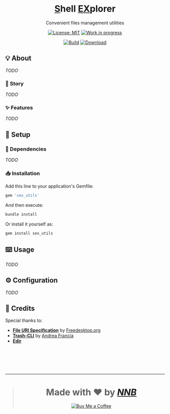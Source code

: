 <h1 align="center"><u>S</u>hell <u>EX</u>plorer</h1>
<p align="center">Convenient files management utilities</p>
<p align="center">
  <a href="https://github.com/NNBnh/sex_utils/blob/main/LICENSE"><img src="https://img.shields.io/github/license/NNBnh/sex_utils?labelColor=585858&color=DE5D6E&style=for-the-badge" alt="License: MIT"></a>
  <a href="https://gist.github.com/NNBnh/9ef453aba3efce26046e0d3119dab5a7#work-in-progress"><img src="https://img.shields.io/github/last-commit/NNBnh/sex_utils?labelColor=585858&color=DE5D6E&style=for-the-badge" alt="Work in progress"></a>
</p>
<p align="center">
  <a href="https://github.com/NNBnh/sex_utils/actions"><img src="https://img.shields.io/github/workflow/status/NNBnh/sex_utils/Ruby?labelColor=585858&color=DE5D6E&style=flat-square" alt="Build"></a>
  <!-- <img src="https://img.shields.io/codacy/coverage/TODO?labelColor=585858&color=DE5D6E&style=flat-square" alt="Coverage"> -->
  <a href="https://rubygems.org/gems/sex_utils"><img src="https://img.shields.io/gem/dt/sex_utils?labelColor=585858&color=DE5D6E&style=flat-square" alt="Download"></a>
</p>

## 💡 About

_TODO_

### 📔 Story

_TODO_

### ✨ Features

_TODO_

## 🚀 Setup

### 🧾 Dependencies

_TODO_

### 📥 Installation

Add this line to your application's Gemfile:

```ruby
gem 'sex_utils'
```

And then execute:

```sh
bundle install
```

Or install it yourself as:

```sh
gem install sex_utils
```

## ⌨️ Usage

_TODO_

## ⚙️ Configuration

_TODO_

## 💌 Credits

Special thanks to:
- [**File URI Specification**](https://www.freedesktop.org/wiki/Specifications/file-uri-spec) by [Freedesktop.org](https://www.freedesktop.org)
- [**Trash-CLI**](https://github.com/andreafrancia/trash-cli) by [Andrea Francia](https://github.com/andreafrancia)
- [**Edir**](https://github.com/bulletmark/edir)

<br><br><br><br>

---

> <h1 align="center">Made with ❤️ by <a href="https://github.com/NNBnh"><i>NNB</i></a></h1>
>
> <p align="center"><a href="https://www.buymeacoffee.com/nnbnh"><img src="https://img.shields.io/badge/buy_me_a_coffee%20-%23F7CA88.svg?logo=buy-me-a-coffee&logoColor=333333&style=for-the-badge" alt="Buy Me a Coffee"></a></p>
